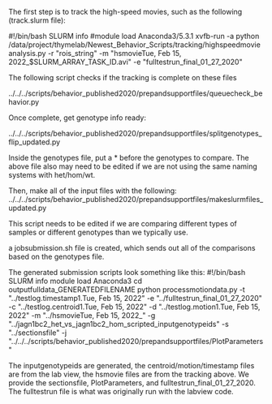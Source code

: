 The first step is to track the high-speed movies, such as the following (track.slurm file):

#!/bin/bash
SLURM info
#module load Anaconda3/5.3.1
xvfb-run -a python /data/project/thymelab/Newest_Behavior_Scripts/tracking/highspeedmovieanalysis.py -r "rois_string" -m "hsmovieTue, Feb 15, 2022_$SLURM_ARRAY_TASK_ID.avi" -e "fulltestrun_final_01_27_2020"

The following script checks if the tracking is complete on these files

../../../scripts/behavior_published2020/prepandsupportfiles/queuecheck_behavior.py

Once complete, get genotype info ready:

../../../scripts/behavior_published2020/prepandsupportfiles/splitgenotypes_flip_updated.py

Inside the genotypes file, put a * before the genotypes to compare. The above file also may need to be edited if we are not using the same naming systems with het/hom/wt.

Then, make all of the input files with the following:
../../../scripts/behavior_published2020/prepandsupportfiles/makeslurmfiles_updated.py

This script needs to be edited if we are comparing different types of samples or different genotypes than we typically use.

a jobsubmission.sh file is created, which sends out all of the comparisons based on the genotypes file.

The generated submission scripts look something like this:
#!/bin/bash
SLURM info
module load Anaconda3
cd outputfulldata_GENERATEDFILENAME
python processmotiondata.py -t "../testlog.timestamp1.Tue, Feb 15, 2022" -e "../fulltestrun_final_01_27_2020" -c "../testlog.centroid1.Tue, Feb 15, 2022" -d "../testlog.motion1.Tue, Feb 15, 2022" -m "../hsmovieTue, Feb 15, 2022_" -g "../jagn1bc2_het_vs_jagn1bc2_hom_scripted_inputgenotypeids" -s "../sectionsfile" -j "../../../scripts/behavior_published2020/prepandsupportfiles/PlotParameters"

The inputgenotypeids are generated, the centroid/motion/timestamp files are from the lab view, the hsmovie files are from the tracking above. We provide the sectionsfile, PlotParameters, and fulltestrun_final_01_27_2020. The fulltestrun file is what was originally run with the labview code.
